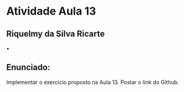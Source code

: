 # Atividade Aula 13
## Riquelmy da Silva Ricarte
•

## Enunciado:
Implementar o exercício proposto na Aula 13. Postar o link do Github.
